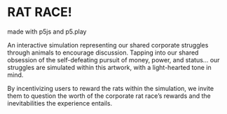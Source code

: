 # RAT RACE!

made with p5js and p5.play

An interactive simulation representing our shared corporate struggles through animals to encourage discussion.
Tapping into our shared obsession of the self-defeating pursuit of money, power, and status... our struggles are simulated within this artwork, with a light-hearted tone in mind.

By incentivizing users to reward the rats within the simulation, we invite them to question the worth of the corporate rat race’s rewards and the inevitabilities the experience entails.

